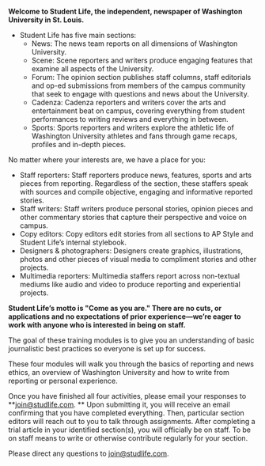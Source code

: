 
**Welcome to Student Life, the independent, newspaper of Washington University in St. Louis.** 


* Student Life has five main sections: 
  * News: The news team reports on all dimensions of Washington University.
  * Scene: Scene reporters and writers produce engaging features that examine all aspects of the University. 
  * Forum: The opinion section publishes staff columns, staff editorials and op-ed submissions from members of the campus community that seek to engage with questions and news about the University. 
  * Cadenza: Cadenza reporters and writers cover the arts and entertainment beat on campus, covering everything from student performances to writing reviews and everything in between.
  * Sports: Sports reporters and writers explore the athletic life of Washington University athletes and fans through game recaps, profiles and in-depth pieces. 

No matter where your interests are, we have a place for you: 

* Staff reporters: Staff reporters produce news, features, sports and arts pieces from reporting. Regardless of the section, these staffers speak with sources and compile objective, engaging and informative reported stories. 
* Staff writers: Staff writers produce personal stories, opinion pieces and other commentary stories that capture their perspective and voice on campus. 
* Copy editors: Copy editors edit stories from all sections to AP Style and Student Life&rsquo;s internal stylebook.
* Designers & photographers: Designers create graphics, illustrations, photos and other pieces of visual media to compliment stories and other projects. 
* Multimedia reporters: Multimedia staffers report across non-textual mediums like audio and video to produce reporting and experiential projects. 

**Student Life&rsquo;s motto is &quot;Come as you are.&quot; There are no cuts, or applications and no expectations of prior experience&mdash;we&rsquo;re eager to work with anyone who is interested in being on staff.** 

The goal of these training modules is to give you an understanding of basic journalistic best practices so everyone is set up for success. 

These four modules will walk you through the basics of reporting and news ethics, an overview of Washington University and how to write from reporting or personal experience. 

Once you have finished all four activities, please email your responses to **join@studlife.com. ** Upon submitting it, you will receive an email confirming that you have completed everything. Then, particular section editors will reach out to you to talk through assignments. After completing a trial article in your identified section(s), you will officially be on staff. To be on staff means to write or otherwise contribute regularly for your section. 

Please direct any questions to join@studlife.com. 




 

